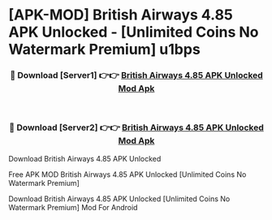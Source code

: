 # [APK-MOD] British Airways 4.85 APK Unlocked - [Unlimited Coins No Watermark Premium] u1bps



<div align="center">
<h3>🔴 Download [Server1] 👉👉 <a href="https://momento.my/?title=British_Airways_4.85_APK_Unlocked">British Airways 4.85 APK Unlocked Mod Apk</a></h3><br>

<h3>🔴 Download [Server2] 👉👉 <a href="https://momento.my/?title=British_Airways_4.85_APK_Unlocked">British Airways 4.85 APK Unlocked Mod Apk</a></h3>
</div>



Download British Airways 4.85 APK Unlocked 

Free APK MOD British Airways 4.85 APK Unlocked [Unlimited Coins No Watermark Premium]

Download British Airways 4.85 APK Unlocked [Unlimited Coins No Watermark Premium] Mod For Android
